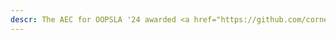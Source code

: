 ```yaml
---
descr: The AEC for OOPSLA '24 awarded <a href="https://github.com/cornell-netlab/capisce">Capisce</a> both the Functional and Reusable badges
---
```

